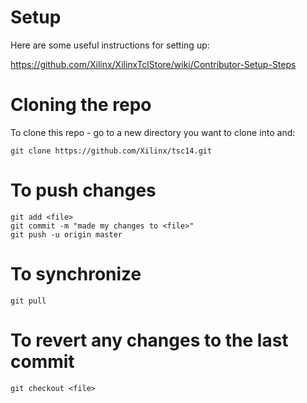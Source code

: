 # Setup
Here are some useful instructions for setting up:

https://github.com/Xilinx/XilinxTclStore/wiki/Contributor-Setup-Steps

# Cloning the repo
To clone this repo - go to a new directory you want to clone into and:
```
git clone https://github.com/Xilinx/tsc14.git
```

# To push changes
```
git add <file>
git commit -m "made my changes to <file>"
git push -u origin master
```

# To synchronize
```
git pull
```

# To revert any changes to the last commit
```
git checkout <file>
```
